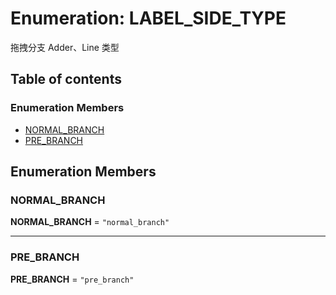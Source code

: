# Enumeration: LABEL\_SIDE\_TYPE

拖拽分支 Adder、Line 类型

## Table of contents

### Enumeration Members

* [NORMAL\_BRANCH](/auto-docs/fixed-layout-editor/enums/LABEL_SIDE_TYPE.md#normal_branch)
* [PRE\_BRANCH](/auto-docs/fixed-layout-editor/enums/LABEL_SIDE_TYPE.md#pre_branch)

## Enumeration Members

### NORMAL\_BRANCH

**NORMAL\_BRANCH** = `"normal_branch"`

***

### PRE\_BRANCH

**PRE\_BRANCH** = `"pre_branch"`
